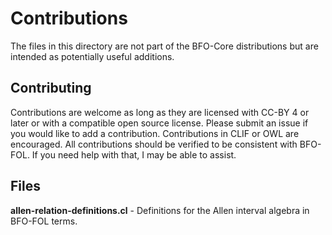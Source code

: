 # Contributions

The files in this directory are not part of the BFO-Core distributions
but are intended as potentially useful additions. 

## Contributing

Contributions are welcome as long as they are licensed with CC-BY 4 or
later or with a compatible open source license. Please submit an issue if
you would like to add a contribution. Contributions in CLIF or OWL are
encouraged. All contributions should be verified to be consistent with BFO-FOL. If you need help with that, I may be able to assist.

## Files

**allen-relation-definitions.cl** - Definitions for the Allen interval algebra in BFO-FOL terms.



